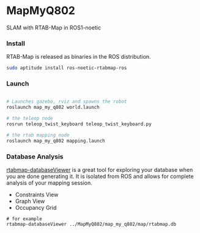 # MapMyQ802
SLAM with RTAB-Map in ROS1-noetic

### Install

RTAB-Map is released as binaries in the ROS distribution.

```bash
sudo aptitude install ros-noetic-rtabmap-ros
```
### Launch

```bash

# Launches gazebo, rviz and spawns the robot
roslaunch map_my_q802 world.launch 
```

```bash
# the teleop node
rosrun teleop_twist_keyboard teleop_twist_keyboard.py 
```

```bash
# the rtab mapping node
roslaunch map_my_q802 mapping.launch 
```

### Database Analysis
[rtabmap-databaseViewer](https://github.com/introlab/rtabmap/wiki/Tools#database-viewer)
is a great tool for exploring your database when you are done generating it. It is isolated
from ROS and allows for complete analysis of your mapping session.
- Constraints View
- Graph View
- Occupancy Grid

```base
# for example
rtabmap-databaseViewer ../MapMyQ802/map_my_q802/map/rtabmap.db
```
